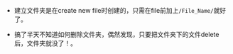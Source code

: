 * 建立文件夹是在create new file时创建的，只需在file前加上`/File_Name/`就好了。

* 搞了半天不知道如何删除文件夹，偶然发现，只要把文件夹下的文件delete后，文件夹就没了！。  
